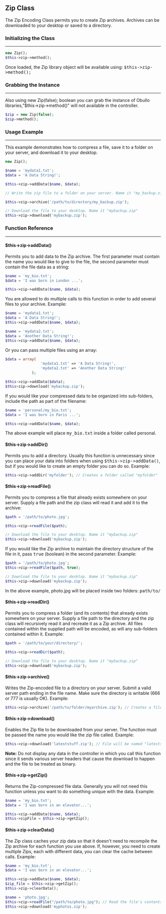 ## Zip Class

The Zip Encoding Class permits you to create Zip archives. Archives can be downloaded to your desktop or saved to a directory.

### Initializing the Class

------

```php
new Zip();
$this->zip->method();
```

Once loaded, the Zip library object will be available using: <kbd>$this->zip->method();</kbd>

### Grabbing the Instance

------

Also using new Zip(false); boolean you can grab the instance of Obullo libraries,"$this->zip->method()" will not available in the controller.

```php
$zip = new Zip(false);
$zip->method();
```

### Usage Example

------

This example demonstrates how to compress a file, save it to a folder on your server, and download it to your desktop.

```php
new Zip();

$name = 'mydata1.txt';
$data = 'A Data String!';

$this->zip->addData($name, $data);

// Write the zip file to a folder on your server. Name it "my_backup.zip"

$this->zip->archive('/path/to/directory/my_backup.zip');

// Download the file to your desktop. Name it "mybackup.zip" 
$this->zip->download('mybackup.zip'); 
```

### Function Reference

-------

#### $this->zip->addData()

Permits you to add data to the Zip archive. The first parameter must contain the name you would like to give to the file, the second parameter must contain the file data as a string:

```php
$name = 'my_bio.txt';
$data = 'I was born in London ...';

$this->zip->addData($name, $data);
```

You are allowed to do multiple calls to this function in order to add several files to your archive. Example:

```php
$name = 'mydata1.txt';
$data = 'A Data String!';
$this->zip->addData($name, $data);

$name = 'mydata2.txt';
$data = 'Another Data String!';
$this->zip->addData($name, $data);
```

Or you can pass multiple files using an array:

```php
$data = array(
                'mydata1.txt' => 'A Data String!',
                'mydata2.txt' => 'Another Data String!'
            );

$this->zip->addData($data);
$this>zip->download('mybackup.zip'); 
```

If you would like your compressed data to be organized into sub-folders, include the path as part of the filename:

```php
$name = 'personal/my_bio.txt';
$data = 'I was born in Paris ...';

$this->zip->addData($name, $data); 
```

The above example will place <kbd>my_bio.txt</kbd> inside a folder called personal.


#### $this->zip->addDir()

Permits you to add a directory. Usually this function is unnecessary since you can place your data into folders when using <kbd>$this->zip->addData()</kbd>, but if you would like to create an empty folder you can do so. Example:

```php
$this->zip->addDir('myfolder'); // Creates a folder called "myfolder" 
```

#### $this->zip->readFile()

Permits you to compress a file that already exists somewhere on your server. Supply a file path and the zip class will read it and add it to the archive:

```php
$path = '/path/to/photo.jpg';

$this->zip->readFile($path);

// Download the file to your desktop. Name it "mybackup.zip"
$this->zip->download('mybackup.zip'); 
```

If you would like the Zip archive to maintain the directory structure of the file in it, pass <kbd>true</kbd> (boolean) in the second parameter. Example:

```php
$path = '/path/to/photo.jpg';
$this->zip->readFile($path, true);

// Download the file to your desktop. Name it "mybackup.zip"
$this->zip->download('mybackup.zip');
```

In the above example, photo.jpg will be placed inside two folders: <kbd>path/to/</kbd>

#### $this->zip->readDir()

Permits you to compress a folder (and its contents) that already exists somewhere on your server. Supply a file path to the directory and the zip class will recursively read it and recreate it as a Zip archive. All files contained within the supplied path will be encoded, as will any sub-folders contained within it. Example:

```php
$path = '/path/to/your/directory/';

$this->zip->readDir($path);

// Download the file to your desktop. Name it "mybackup.zip"
$this->zip->download('mybackup.zip'); 
```

#### $this->zip->archive()

Writes the Zip-encoded file to a directory on your server. Submit a valid server path ending in the file name. Make sure the directory is writable (666 or 777 is usually OK). Example:
```php
$this->zip->archive('/path/to/folder/myarchive.zip'); // Creates a file named myarchive.zip
```

#### $this->zip->download()

Enables the Zip file to be downloaded from your server. The function must be passed the name you would like the zip file called. Example:

```php
$this->zip->download('lateststuff.zip'); // File will be named "lateststuff.zip"
```

**Note:**  Do not display any data in the controller in which you call this function since it sends various server headers that cause the download to happen and the file to be treated as binary.

#### $this->zip->getZip()

Returns the Zip-compressed file data. Generally you will not need this function unless you want to do something unique with the data. Example:

```php
$name = 'my_bio.txt';
$data = 'I was born in an elevator...';

$this->zip->addData($name, $data);
$this->zipFile = $this->zip->getZip(); 
```

#### $this->zip->clearData()

The Zip class caches your zip data so that it doesn't need to recompile the Zip archive for each function you use above. If, however, you need to create multiple Zips, each with different data, you can clear the cache between calls. Example:

```php
$name = 'my_bio.txt';
$data = 'I was born in an elevator...';

$this->zip->addData($name, $data);
$zip_file = $this->zip->getZip();
$this->zip->clearData();

$name = 'photo.jpg';
$this->zip->readFile("/path/to/photo.jpg"); // Read the file's contents
$this->zip->download('myphotos.zip'); 
```